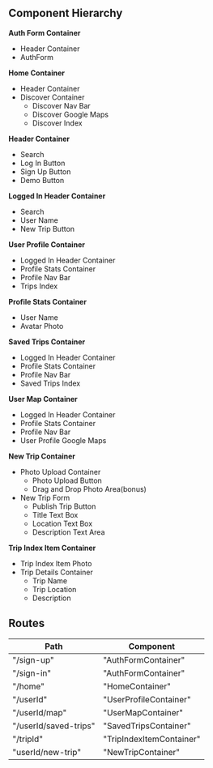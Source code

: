 ## Component Hierarchy

**Auth Form Container**
  - Header Container
  - AuthForm

**Home Container**
  - Header Container
  - Discover Container
    - Discover Nav Bar
    - Discover Google Maps
    - Discover Index

**Header Container**
  - Search
  - Log In Button
  - Sign Up Button
  - Demo Button

**Logged In Header Container**
  - Search
  - User Name
  - New Trip Button

**User Profile Container**
  - Logged In Header Container
  - Profile Stats Container
  - Profile Nav Bar
  - Trips Index

**Profile Stats Container**
 - User Name
 - Avatar Photo

**Saved Trips Container**
  - Logged In Header Container
  - Profile Stats Container
  - Profile Nav Bar
  - Saved Trips Index

**User Map Container**
  - Logged In Header Container
  - Profile Stats Container
  - Profile Nav Bar
  - User Profile Google Maps

**New Trip Container**
  - Photo Upload Container
    - Photo Upload Button
    - Drag and Drop Photo Area(bonus)
  - New Trip Form
    - Publish Trip Button
    - Title Text Box
    - Location Text Box
    - Description Text Area

**Trip Index Item Container**
  - Trip Index Item Photo
  - Trip Details Container
    - Trip Name
    - Trip Location
    - Description


## Routes
|Path   | Component   |
|-------|-------------|
| "/sign-up" | "AuthFormContainer" |
| "/sign-in" | "AuthFormContainer" |
| "/home" | "HomeContainer" |
| "/userId" | "UserProfileContainer" |
| "/userId/map" | "UserMapContainer" |
| "/userId/saved-trips" | "SavedTripsContainer" |
| "/tripId" | "TripIndexItemContainer" |
| "userId/new-trip" | "NewTripContainer" |
